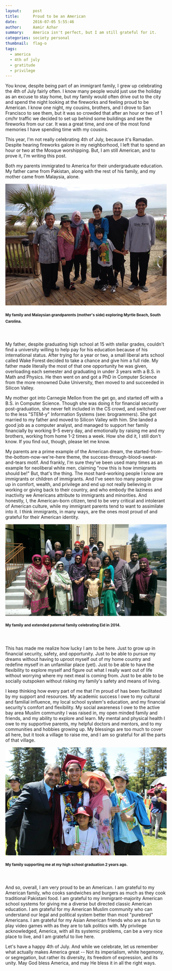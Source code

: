 ```yaml
---
layout:     post
title:      Proud to be an American
date:       2016-07-05 5:55:46
author:     Aamir Azhar
summary:    America isn't perfect, but I am still grateful for it.
categories: society personal
thumbnail:  flag-o
tags:
  - america
  - 4th of july
  - gratitude
  - privilege
---
```

You know, despite being part of an immigrant family, I grew up celebrating the 4th of July fairly often. I know many people would just use the holiday as an excuse to stay home, but my family would often drive out to the city and spend the night looking at the fireworks and feeling proud to be American. I know one night, my cousins, brothers, and I drove to San Francisco to see them, but it was so crowded that after an hour or two of 1 cm/hr traffic we decided to set up behind some buildings and see the fireworks from our car. It was a great time, and one of the most fond memories I have spending time with my cousins.

This year, I'm not really celebrating 4th of July, because it's Ramadan. Despite hearing fireworks galore in my neighborhood, I left that to spend an hour or two at the Mosque worshipping. But, I am still American, and to prove it, I'm writing this post.

Both my parents immigrated to America for their undergraduate education. My father came from Pakistan, along with the rest of his family, and my mother came from Malaysia, alone.

![Family-South-Carolina](/resources/images/07-05-2016/fam-sc.jpg)

#### <sup>My family and Malaysian grandparents (mother's side) exploring Myrtle Beach, South Carolina.</sup>

&nbsp;

My father, despite graduating high school at 15 with stellar grades, couldn't find a university willing to help pay for his education because of his international status. After trying for a year or two, a small liberal arts school called Wake Forest decided to take a chance and give him a full ride. My father made literally the most of that one opportunity he was given, overloading each semester and graduating in under 3 years with a B.S. in Math and Physics. He then went on and got a PhD in Computer Science from the more renowned Duke University, then moved to and succeeded in Silicon Valley.

My mother got into Carnegie Mellon from the get go, and started off with a B.S. in Computer Science. Though she was doing it for financial security post-graduation, she never felt included in the CS crowd, and switched over to the less "STEM-y" Information Systems (see: brogrammers). She got married to my father and moved to Silicon Valley with him. She landed a good job as a computer analyst, and managed to support her family financially by working 9-5 every day, and emotionally by raising me and my brothers, working from home 1-2 times a week. How she did it, I still don't know. If you find out, though, please let me know.

My parents are a prime example of the American dream, the started-from-the-bottom-now-we're-here theme, the success-through-blood-sweat-and-tears motif. And frankly, I'm sure they've been used many times as an example for neoliberal white men, claiming "now this is how immigrants should be!" But, that's the thing. The most hard-working people I know are immigrants or children of immigrants. And I've seen too many people grow up in comfort, wealth, and privilege and end up not really believing in working or giving back to their country, and who embody the laziness and inactivity we Americans attribute to immigrants and minorities. And honestly, I, the American-born citizen, tend to be very critical and intolerant of American culture, while my immigrant parents tend to want to assimilate into it. I think immigrants, in many ways, are the ones most proud of and grateful for their American identity.

![Family-Eid](/resources/images/07-05-2016/fam-eid.jpg)

#### <sup>My family and extended paternal family celebrating Eid in 2014.</sup>

&nbsp;

This has made me realize how lucky I am to be here. Just to grow up in financial security, safety, and opportunity. Just to be able to pursue my dreams without having to uproot myself out of my home country and redefine myself in an unfamiliar place (yet). Just to be able to have the flexibility to explore myself and figure out what I really want out of life without worrying where my next meal is coming from. Just to be able to be socially outspoken without risking my family's safety and means of living.

I keep thinking how every part of me that I'm proud of has been facilitated by my support and resources. My academic success I owe to my cultural and familial influence, my local school system's education, and my financial security's comfort and flexibility. My social awareness I owe to the active bay area Muslim community I was raised in, my open minded family and friends, and my ability to explore and learn. My mental and physical health I owe to my supportive parents, my helpful doctors and mentors, and to my communities and hobbies growing up. My blessings are too much to cover all here, but it took a village to raise me, and I am so grateful for all the parts of that village.

![My-Graduation](/resources/images/07-05-2016/graduation.jpg)

#### <sup>My family supporting me at my high school graduation 2 years ago.</sup>

&nbsp;

And so, overall, I am very proud to be an American. I am grateful to my American family, who cooks sandwiches and burgers as much as they cook traditional Pakistani food. I am grateful to my immigrant-majority American school systems for giving me a diverse but directed classic American education. I am grateful for my American Muslim community who can understand our legal and political system better than most "purebred" Americans. I am grateful for my Asian American friends who are as fun to play video games with as they are to talk politics with. My privilege acknowledged, America, with all its systemic problems, can be a very nice place to live, and I am grateful to live here.

Let's have a happy 4th of July. And while we celebrate, let us remember what actually makes America great -- Not its imperialism, white hegemony, or segregation, but rather its diversity, its freedom of expression, and its unity. May God bless America, and may He bless it in all the right ways.

